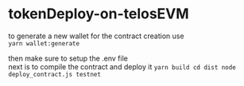 # tokenDeploy-on-telosEVM
to generate a new wallet for the contract creation use  
``
yarn wallet:generate
``

then make sure to setup the .env file  
next is to compile the contract and deploy it
``
yarn build
cd dist
node deploy_contract.js testnet
``
